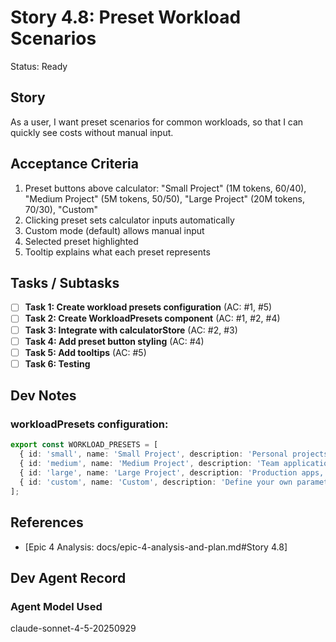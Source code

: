 # Story 4.8: Preset Workload Scenarios

Status: Ready

## Story

As a user,
I want preset scenarios for common workloads,
so that I can quickly see costs without manual input.

## Acceptance Criteria

1. Preset buttons above calculator: "Small Project" (1M tokens, 60/40), "Medium Project" (5M tokens, 50/50), "Large Project" (20M tokens, 70/30), "Custom"
2. Clicking preset sets calculator inputs automatically
3. Custom mode (default) allows manual input
4. Selected preset highlighted
5. Tooltip explains what each preset represents

## Tasks / Subtasks

- [ ] **Task 1: Create workload presets configuration** (AC: #1, #5)
- [ ] **Task 2: Create WorkloadPresets component** (AC: #1, #2, #4)
- [ ] **Task 3: Integrate with calculatorStore** (AC: #2, #3)
- [ ] **Task 4: Add preset button styling** (AC: #4)
- [ ] **Task 5: Add tooltips** (AC: #5)
- [ ] **Task 6: Testing**

## Dev Notes

### workloadPresets configuration:
```typescript
export const WORKLOAD_PRESETS = [
  { id: 'small', name: 'Small Project', description: 'Personal projects, prototypes (1M tokens/month)', volume: 1_000_000, ratio: 60 },
  { id: 'medium', name: 'Medium Project', description: 'Team applications, MVPs (5M tokens/month)', volume: 5_000_000, ratio: 50 },
  { id: 'large', name: 'Large Project', description: 'Production apps, high traffic (20M tokens/month)', volume: 20_000_000, ratio: 70 },
  { id: 'custom', name: 'Custom', description: 'Define your own parameters', volume: 1_000_000, ratio: 50 },
];
```

## References

- [Epic 4 Analysis: docs/epic-4-analysis-and-plan.md#Story 4.8]

## Dev Agent Record

### Agent Model Used

claude-sonnet-4-5-20250929

